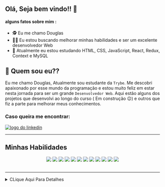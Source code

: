 ## Olá, Seja bem vindo!! :hugs:

#### alguns fatos sobre mim : 

- :detective:  Eu me chamo Douglas
- :mage_man:  Eu estou buscando melhorar minhas habilidades e ser um excelente desenvolvedor Web
- :mechanical_arm:  Atualmente eu estou estudando HTML, CSS, JavaScript, React, Redux, Context e MySQL


## :thinking: Quem sou eu??

  Eu me chamo Douglas, Atualmente sou estudante da `Trybe`. Me descobri apaixonado por esse mundo da programação e
estou muito feliz em estar nesta jornada para ser um grande `Desenvolvedor Web`. Aqui estão alguns dos projetos que
desenvolvi ao longo do curso ( Em construção :wink:) e outros que fiz a parte para melhorar meus conhecimentos.

### Caso queira me encontrar:
<a href="https://www.linkedin.com/in/douglassf/" target="_blank">
  <img src="https://cdn-icons-png.flaticon.com/512/1383/1383262.png" alt="logo do linkedin" width="40">
</a>

---

## Minhas Habilidades
<p align="center">
<img src="https://cdn.jsdelivr.net/gh/devicons/devicon/icons/html5/html5-original-wordmark.svg" width="60" style="max-width:100%; margin 0 2px;" /></img>
<img src="https://cdn.jsdelivr.net/gh/devicons/devicon/icons/css3/css3-original-wordmark.svg" width="60"  style="max-width:100%; margin 0 2px;" /></img>
<img src="https://cdn.jsdelivr.net/gh/devicons/devicon/icons/javascript/javascript-original.svg" width="50" style="max-width:100%; margin 0 2px;"/></img>
<img src="https://cdn.jsdelivr.net/gh/devicons/devicon/icons/typescript/typescript-original.svg" width="50" style="max-width:100%; margin 0 2px;/>
<img src="https://cdn.jsdelivr.net/gh/devicons/devicon/icons/react/react-original-wordmark.svg" width="50" style="max-width:100%; margin 0 2px;"/></img>
<img src="https://cdn.jsdelivr.net/gh/devicons/devicon/icons/redux/redux-original.svg" width="50"  style="max-width:100%; margin 0 2px;" /></img>
<img src="https://cdn.jsdelivr.net/gh/devicons/devicon/icons/mysql/mysql-original-wordmark.svg" width="70"  style="max-width:100%; margin 0 2px;" /></img>
<img src="https://cdn.jsdelivr.net/gh/devicons/devicon/icons/nodejs/nodejs-original-wordmark.svg" width="70"  style="max-width:100%; margin 0 2px;" /></img>
<img src="https://cdn.jsdelivr.net/gh/devicons/devicon/icons/sequelize/sequelize-original-wordmark.svg" width="70"  style="max-width:100%; margin 0 2px;" /></img>
<img src="https://cdn.jsdelivr.net/gh/devicons/devicon/icons/express/express-original-wordmark.svg" width="70"  style="max-width:100%; margin 0 2px"/>
 <img src="https://cdn.jsdelivr.net/gh/devicons/devicon/icons/mongodb/mongodb-original-wordmark.svg" width="60"  style="max-width:100%; margin 0 2px/>
</p>

---

<div align="center">
<img src="https://github-readme-stats.vercel.app/api/top-langs/?username=DouglasSantosF&layout=compact" width="400px"> </img>
<img src="https://github-readme-stats.vercel.app/api?username=DouglasSantosF&show_icons=true&theme=radical" width="400px"> </img>
</div>

</br>
</br>



---

<details>
     <summary> CLique Aqui Para Detalhes </summary>
  
<!--START_SECTION:waka-->
![Code Time](http://img.shields.io/badge/Code%20Time-0%20secs-blue)

![Profile Views](http://img.shields.io/badge/Profile%20Views-1-blue)

**🐱 My GitHub Data** 

> 🏆 113 Contributions in the Year 2022
 > 
> 📦 236.9 kB Used in GitHub's Storage 
 > 
> 🚫 Not Opted to Hire
 > 
> 📜 24 Public Repositories 
 > 
> 🔑 12 Private Repositories  
 > 
**I'm an Early 🐤** 

```text
🌞 Morning    64 commits     ███░░░░░░░░░░░░░░░░░░░░░░   13.11% 
🌆 Daytime    221 commits    ███████████░░░░░░░░░░░░░░   45.29% 
🌃 Evening    184 commits    █████████░░░░░░░░░░░░░░░░   37.7% 
🌙 Night      19 commits     █░░░░░░░░░░░░░░░░░░░░░░░░   3.89%

```
📅 **I'm Most Productive on Monday** 

```text
Monday       108 commits    █████░░░░░░░░░░░░░░░░░░░░   22.13% 
Tuesday      79 commits     ████░░░░░░░░░░░░░░░░░░░░░   16.19% 
Wednesday    68 commits     ███░░░░░░░░░░░░░░░░░░░░░░   13.93% 
Thursday     73 commits     ███░░░░░░░░░░░░░░░░░░░░░░   14.96% 
Friday       60 commits     ███░░░░░░░░░░░░░░░░░░░░░░   12.3% 
Saturday     53 commits     ██░░░░░░░░░░░░░░░░░░░░░░░   10.86% 
Sunday       47 commits     ██░░░░░░░░░░░░░░░░░░░░░░░   9.63%

```


📊 **This Week I Spent My Time On** 

```text
⌚︎ Time Zone: America/Sao_Paulo

💬 Programming Languages: 
JavaScript               12 hrs 5 mins       ████████████████░░░░░░░░░   63.63% 
Other                    3 hrs 30 mins       ████░░░░░░░░░░░░░░░░░░░░░   18.49% 
JSON                     1 hr 13 mins        █░░░░░░░░░░░░░░░░░░░░░░░░   6.44% 
Markdown                 34 mins             ░░░░░░░░░░░░░░░░░░░░░░░░░   3.0% 
Bash                     26 mins             ░░░░░░░░░░░░░░░░░░░░░░░░░   2.37%

🔥 Editors: 
VS Code                  19 hrs              █████████████████████████   100.0%

🐱‍💻 Projects: 
BlitzCarreira            13 hrs 5 mins       █████████████████░░░░░░░░   68.91% 
doug                     4 hrs               █████░░░░░░░░░░░░░░░░░░░░   21.1% 
sd-016-b-mongodb-commerce43 mins             █░░░░░░░░░░░░░░░░░░░░░░░░   3.83% 
sd-016-b-trybe-futebol-cl42 mins             █░░░░░░░░░░░░░░░░░░░░░░░░   3.73% 
sd-016-b-project-blogs-ap17 mins             ░░░░░░░░░░░░░░░░░░░░░░░░░   1.5%

💻 Operating System: 
Linux                    19 hrs              █████████████████████████   100.0%

```

**I Mostly Code in JavaScript** 

```text
JavaScript               24 repos            █████████████████████░░░░   85.71% 
HTML                     4 repos             ███░░░░░░░░░░░░░░░░░░░░░░   14.29%

```


**Timeline**

![Chart not found](https://raw.githubusercontent.com/DouglasSantosF/DouglasSantosF/main/charts/bar_graph.png) 


 Last Updated on 09/07/2022 18:51:53 UTC
<!--END_SECTION:waka-->
</details>  
